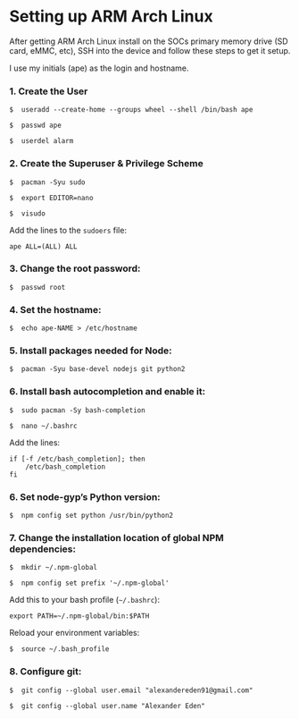 # Setting up ARM Arch Linux

After getting ARM Arch Linux install on the SOCs primary memory drive (SD card, eMMC, etc), SSH into the device and follow these steps to get it setup.

I use my initials (ape) as the login and hostname.


### 1. Create the User

`$	useradd --create-home --groups wheel --shell /bin/bash ape`

`$	passwd ape`

`$	userdel alarm`


### 2. Create the Superuser & Privilege Scheme
`$	pacman -Syu sudo`

`$	export EDITOR=nano`

`$	visudo`


Add the lines to the `sudoers` file:

`ape ALL=(ALL) ALL`


### 3. Change the root password:
`$	passwd root`


### 4. Set the hostname:
`$	echo ape-NAME > /etc/hostname`


### 5. Install packages needed for Node:
`$	pacman -Syu base-devel nodejs git python2`


### 6. Install bash autocompletion and enable it:
`$	sudo pacman -Sy bash-completion`

`$	nano ~/.bashrc`


Add the lines:
```
if [-f /etc/bash_completion]; then
	/etc/bash_completion
fi
```

### 6. Set node-gyp’s Python version:
`$	npm config set python /usr/bin/python2`

### 7. Change the installation location of global NPM dependencies:
`$	mkdir ~/.npm-global`

`$	npm config set prefix '~/.npm-global'`

Add this to your bash profile (`~/.bashrc`):

`export PATH=~/.npm-global/bin:$PATH`

Reload your environment variables:

`$	source ~/.bash_profile`

### 8. Configure git:
`$	git config --global user.email "alexandereden91@gmail.com"`

`$	git config --global user.name "Alexander Eden"`
